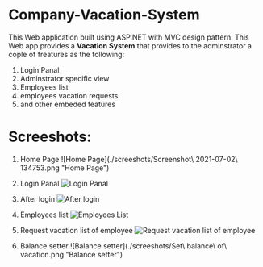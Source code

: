 # Company-Vacation-System
This Web application built using ASP.NET with MVC design pattern. This Web app provides a **Vacation System** that provides to the adminstrator a cople of freatures as the following:
1. Login Panal
2. Adminstrator specific view
3. Employees list
4. employees vacation requests
5. and other embeded features

# Screeshots:
1. Home Page
![Home Page](./screeshots/Screenshot\ 2021-07-02\ 134753.png  "Home Page")

2. Login Panal
![Login Panal](./screeshots/login.png "Login Panal")


3. After login
![After login](./screeshots/After_login.png "After login")


4. Employees list
![Employees List](./screeshots/Employess_view.png  "Employees list")


5. Request vacation list of employee
![Request vacation list of employee](./screeshots/Requests_employee_list.png "Request vacation list of employee")


6. Balance setter
![Balance setter](./screeshots/Set\ balance\ of\ vacation.png "Balance setter")
